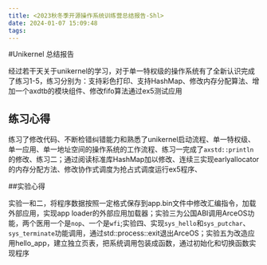 ```yaml
---
title: <2023秋冬季开源操作系统训练营总结报告-Shl>
date: 2024-01-07 15:09:48
tags:
---
```


#Unikernel 总结报告

经过若干天关于unikernel的学习，对于单一特权级的操作系统有了全新认识完成了练习1-5，练习分别为：支持彩色打印、支持HashMap、修改内存分配算法、增加一个axdtb的模块组件、修改fifo算法通过ex5测试应用
## 练习心得

练习了修改代码、不断检错纠错能力和熟悉了unikernel启动流程、单一特权级、单一应用、单一地址空间的操作系统的工作流程、练习一完成了`axstd::println`的修改、练习二；通过阅读标准库HashMap加以修改、连续三实现earlyallocator的内存分配方法、修改协作式调度为抢占式调度运行ex5程序、

##实验心得

实验一和二，将程序数据按照一定格式保存到app.bin文件中修改汇编指令，加载外部应用，实现app loader的外部应用加载器；实验三为公国ABI调用ArceOS功能，两个医用一个是`nop`、一个是`wfi`;实验四、实现`sys_hello`和`sys_putchar`、`sys_terminate`功能调用，通过std::process::exit退出ArceOS；实验五为改造应用hello_app，建立独立页表，把系统调用包装成函数，通过初始化和切换函数实现程序
